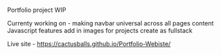 Portfolio project WIP

Currenty working on - 
making navbar universal across all pages 
content 
Javascript features 
add in images for projects
create as fullstack 

Live site - https://cactusballs.github.io/Portfolio-Webiste/
